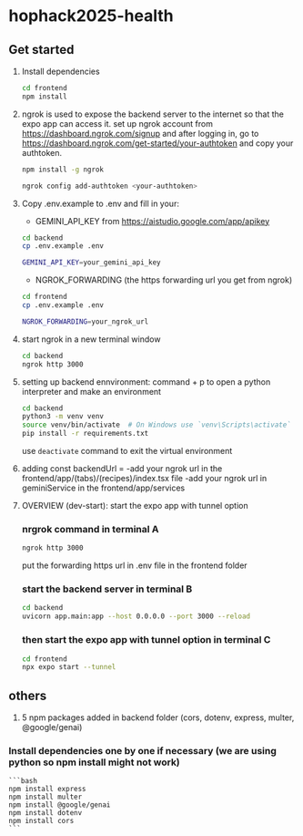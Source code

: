 # hophack2025-health

## Get started 

1. Install dependencies
   ```bash
   cd frontend
   npm install
   ```

2. ngrok is used to expose the backend server to the internet so that the expo app can access it. set up ngrok account from https://dashboard.ngrok.com/signup and after logging in, go to https://dashboard.ngrok.com/get-started/your-authtoken and copy your authtoken.
    ```bash
    npm install -g ngrok
    ```
    ```bash
    ngrok config add-authtoken <your-authtoken>
    ```
3. Copy .env.example to .env and fill in your:
    - GEMINI_API_KEY from https://aistudio.google.com/app/apikey
    ```bash
    cd backend
    cp .env.example .env
    ```
    ```bash
    GEMINI_API_KEY=your_gemini_api_key
    ```

    - NGROK_FORWARDING (the https forwarding url you get from ngrok)
    ```bash
    cd frontend
    cp .env.example .env
    ```
    ```bash
    NGROK_FORWARDING=your_ngrok_url
    ```

4. start ngrok in a new terminal window
    ```bash
    cd backend
    ngrok http 3000
    ```
5. setting up backend ennvironment: command + p to open a python interpreter and make an environment
    ```bash
    cd backend
    python3 -m venv venv
    source venv/bin/activate  # On Windows use `venv\Scripts\activate`
    pip install -r requirements.txt
    ```
    use `deactivate` command to exit the virtual environment
6. adding const backendUrl =
    -add your ngrok url in the frontend/app/(tabs)/(recipes)/index.tsx file
    -add your ngrok url in geminiService in the frontend/app/services
7. OVERVIEW (dev-start): start the expo app with tunnel option
    ### nrgrok command in terminal A
    ```bash
    ngrok http 3000
    ```
    put the forwarding https url in .env file in the frontend folder

    ### start the backend server in terminal B
    ```bash
    cd backend
    uvicorn app.main:app --host 0.0.0.0 --port 3000 --reload
    ```
    ### then start the expo app with tunnel option in terminal C
    ```bash
    cd frontend
    npx expo start --tunnel
    ```
## others
1. 5 npm packages added in backend folder (cors, dotenv, express, multer, @google/genai)
  ### Install dependencies one by one if necessary (we are using python so npm install might not work)
    ```bash
    npm install express
    npm install multer
    npm install @google/genai
    npm install dotenv
    npm install cors
    ```